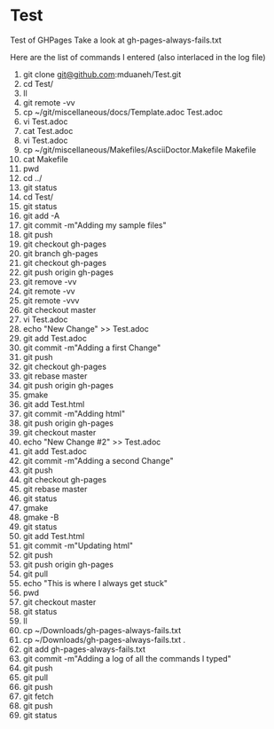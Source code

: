 Test
====

Test of GHPages
Take a look at gh-pages-always-fails.txt

Here are the list of commands I entered (also interlaced in the log file)

1.  git clone git@github.com:mduaneh/Test.git
1.  cd Test/
1.  ll
1.  git remote -vv
1.  cp ~/git/miscellaneous/docs/Template.adoc Test.adoc
1.  vi Test.adoc 
1.  cat Test.adoc 
1.  vi Test.adoc 
1.  cp ~/git/miscellaneous/Makefiles/AsciiDoctor.Makefile Makefile
1.  cat Makefile
1.  pwd
1.  cd ../
1.  git status
1.  cd Test/
1.  git status
1.  git add -A
1.  git commit -m"Adding my sample files"
1.  git push
1.  git checkout gh-pages
1.  git branch gh-pages
1.  git checkout gh-pages
1.  git push origin gh-pages
1.  git remove -vv
1.  git remote -vv
1.  git remote -vvv
1.  git checkout master
1.  vi Test.adoc 
1.  echo "New Change" >> Test.adoc 
1.  git add Test.adoc 
1.  git commit -m"Adding a first Change"
1.  git push
1.  git checkout gh-pages
1.  git rebase master
1.  git push origin gh-pages
1.  gmake
1.  git add Test.html 
1.  git commit -m"Adding html"
1.  git push origin gh-pages
1.  git checkout master
1.  echo "New Change #2" >> Test.adoc 
1.  git add Test.adoc 
1.  git commit -m"Adding a second Change"
1.  git push
1.  git checkout gh-pages
1.  git rebase master
1.  git status
1.  gmake
1.  gmake -B
1.  git status
1.  git add Test.html 
1.  git commit -m"Updating html"
1.  git push 
1.  git push origin gh-pages
1.  git pull
1.  echo "This is where I always get stuck"
1.  pwd
1.  git checkout master
1.  git status
1.  ll
1.  cp ~/Downloads/gh-pages-always-fails.txt 
1.  cp ~/Downloads/gh-pages-always-fails.txt  .
1.  git add gh-pages-always-fails.txt 
1.  git commit -m"Adding a log of all the commands I typed"
1.  git push
1.  git pull
1.  git push
1.  git fetch
1.  git push
1.  git status 
